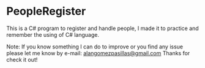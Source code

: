 # PeopleRegister
This is a C# program to register and handle people, I made it to practice and remember the using of C# language.

Note: If you know something I can do to improve or you find any issue please let me know by e-mail: alangomezpasillas@gmail.com
Thanks for check it out!
